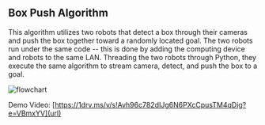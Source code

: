 ## Box Push Algorithm
This algorithm utilizes two robots that detect a box through their cameras and push the box together toward a randomly located goal. 
The two robots run under the same code -- this is done by adding the computing device and robots to the same LAN. Threading the two robots through Python, they execute the same algorithm to stream camera, detect, and push the box to a goal.


![flowchart](https://github.com/user-attachments/assets/f5ba850f-8e24-4e3a-887f-5aeb824bfbd2)


Demo Video:
[https://1drv.ms/v/s!Avh96c782dIJg6N6PXcCpusTM4qDig?e=VBmxYV](url)
